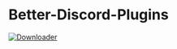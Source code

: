 # Better-Discord-Plugins

[![Downloader][Download-badge]][Download-link]<br/>

[Download-link]: https://minhaskamal.github.io/DownGit/#/home?url=https://github.com/GRG-GoldBand/Better-Discord-Plugins/tree/main/Plug-ins
[Download-badge]: https://img.shields.io/badge/Download-↓-brightgreen
